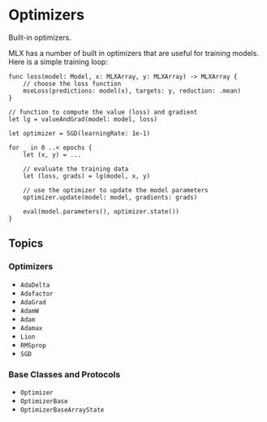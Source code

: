 # Optimizers

Built-in optimizers.

MLX has a number of built in optimizers that are useful for training models.  Here is a
simple training loop:

```
func loss(model: Model, x: MLXArray, y: MLXArray) -> MLXArray {
    // choose the loss function
    mseLoss(predictions: model(x), targets: y, reduction: .mean)
}

// function to compute the value (loss) and gradient
let lg = valueAndGrad(model: model, loss)

let optimizer = SGD(learningRate: 1e-1)

for _ in 0 ..< epochs {
    let (x, y) = ...

    // evaluate the training data
    let (loss, grads) = lg(model, x, y)

    // use the optimizer to update the model parameters
    optimizer.update(model: model, gradients: grads)

    eval(model.parameters(), optimizer.state())
}
```

## Topics

### Optimizers

- ``AdaDelta``
- ``Adafactor``
- ``AdaGrad``
- ``AdamW``
- ``Adam``
- ``Adamax``
- ``Lion``
- ``RMSprop``
- ``SGD``


### Base Classes and Protocols

- ``Optimizer``
- ``OptimizerBase``
- ``OptimizerBaseArrayState``
